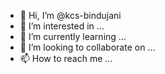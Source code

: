 - 👋 Hi, I’m @kcs-bindujani
- 👀 I’m interested in ...
- 🌱 I’m currently learning ...
- 💞️ I’m looking to collaborate on ...
- 📫 How to reach me ...

<!---
kcs-bindujani/kcs-bindujani is a ✨ special ✨ repository because its `README.md` (this file) appears on your GitHub profile.
You can click the Preview link to take a look at your changes.
--->
